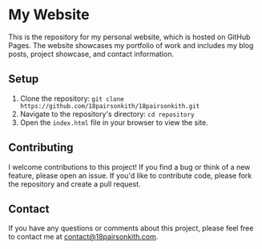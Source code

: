 # My Website

This is the repository for my personal website, which is hosted on GitHub Pages. The website showcases my portfolio of work and includes my blog posts, project showcase, and contact information.

## Setup

1. Clone the repository: `git clone https://github.com/18pairsonkith/18pairsonkith.git`
2. Navigate to the repository's directory: `cd repository`
3. Open the `index.html` file in your browser to view the site.

## Contributing

I welcome contributions to this project! If you find a bug or think of a new feature, please open an issue. If you'd like to contribute code, please fork the repository and create a pull request.

## Contact

If you have any questions or comments about this project, please feel free to contact me at contact@18pairsonkith.com.
